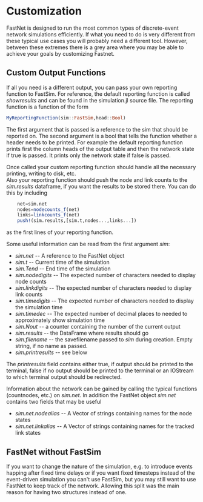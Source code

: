 
# Customization
FastNet is designed to run the most common types of discrete-event network simulations efficiently. 
If what you need to do is very different from these typical use cases you will probably need a different tool. However, between these extremes there is a grey area where you may be able to achieve your goals by 
customizing Fastnet. 

## Custom Output Functions
If all you need is a different output, you can pass your own reporting function to FastSim. For reference, the default reporting function is called *showresults* and can be found in the simulation.jl source file. 
The reporting function is a function of the form 
```julia
MyReportingFunction(sim::FastSim,head::Bool)
```
The first argument that is passed is a reference to the sim that should be reported on. The second argument is a bool that tells the function whether a header needs to be printed. For example the default reporting function prints first the column heads of the output table and then the network state if true is passed. It prints only the network state if false is passed.  

Once called your custom reporting function should handle all the necessary printing, writing to disk, etc.  
Also your reporting function should push the node and link counts to the *sim.results* dataframe, if you want the 
results to be stored there. You can do this by including 
```julia
    net=sim.net
    nodes=nodecounts_f(net)
    links=linkcounts_f(net)
    push!(sim.results,[sim.t,nodes...,links...])
```
as the first lines of your reporting function.

Some useful information can be read from the first argument *sim*:

- *sim.net*  -- A reference to the FastNet object
- *sim.t* -- Current time of the simulation
- *sim.Tend* -- End time of the simulation
- *sim.nodedigits* -- The expected number of characters needed to display node counts
- *sim.linkdigits* -- The expected number of characters needed to display link counts
- *sim.timedigits* -- The expected number of characters needed to display the simulation time  
- *sim.timedec* -- The expected number of decimal places to needed to approximately show simulation time
- *sim.Nout* -- a counter containing the number of the current output
- *sim.results* -- the DataFrame where results should go
- *sim.filename* -- the savefilename passed to *sim* during creation. Empty string, if no name as passed.
- *sim.printresults* -- see below  

The *printresults* field contains either true, if output should be printed to the terminal, false if no output should be printed to the terminal or an IOStream to which terminal output should be redirected. 

Information about the network can be gained by calling the typical functions (countnodes, etc.) on *sim.net*. In addition the FastNet object *sim.net* contains two fields that may be useful

- *sim.net.nodealias* -- A Vector of strings containing names for the node states
- *sim.net.linkalias* -- A Vector of strings containing names for the tracked link states

## FastNet without FastSim
If you want to change the nature of the simulation, e.g. to introduce events happing after fixed time delays 
or if you want fixed timesteps instead of the event-driven simulation you can't use FastSim, but you may still 
want to use FastNet to keep track of the network. Allowing this split was the main reason for having two structures 
instead of one. 

